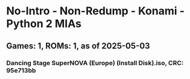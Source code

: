 # No-Intro - Non-Redump - Konami - Python 2 MIAs
## Games: 1, ROMs: 1, as of 2025-05-03

### Dancing Stage SuperNOVA (Europe) (Install Disk).iso, CRC: 95e713bb
